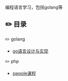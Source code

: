 编程语言学习，包括golang等

## :pencil2: 目录

:pencil2: golang

- [go语言设计与实现](golang/go语言设计与实现/go语言设计与实现.md)

:pencil2: php

- [swoole课程](php/swoole/swoole课程.md)
